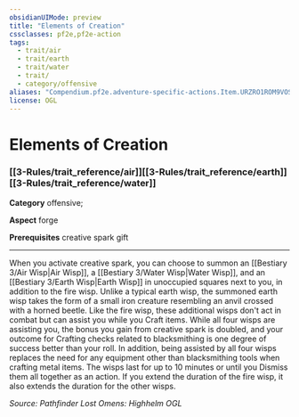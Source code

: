 ```yaml
---
obsidianUIMode: preview
title: "Elements of Creation"
cssclasses: pf2e,pf2e-action
tags:
  - trait/air
  - trait/earth
  - trait/water
  - trait/
  - category/offensive
aliases: "Compendium.pf2e.adventure-specific-actions.Item.URZRO1ROM9VOS1nN"
license: OGL
---
```

# Elements of Creation

### [[3-Rules/trait_reference/air]][[3-Rules/trait_reference/earth]][[3-Rules/trait_reference/water]]

**Category** offensive; 




**Aspect** forge

**Prerequisites** creative spark gift

* * *

When you activate creative spark, you can choose to summon an [[Bestiary 3/Air Wisp|Air Wisp]], a [[Bestiary 3/Water Wisp|Water Wisp]], and an [[Bestiary 3/Earth Wisp|Earth Wisp]] in unoccupied squares next to you, in addition to the fire wisp. Unlike a typical earth wisp, the summoned earth wisp takes the form of a small iron creature resembling an anvil crossed with a horned beetle. Like the fire wisp, these additional wisps don't act in combat but can assist you while you Craft items. While all four wisps are assisting you, the bonus you gain from creative spark is doubled, and your outcome for Crafting checks related to blacksmithing is one degree of success better than your roll. In addition, being assisted by all four wisps replaces the need for any equipment other than blacksmithing tools when crafting metal items. The wisps last for up to 10 minutes or until you Dismiss them all together as an action. If you extend the duration of the fire wisp, it also extends the duration for the other wisps.

*Source: Pathfinder Lost Omens: Highhelm*
*OGL*
